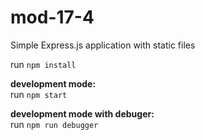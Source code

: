 # mod-17-4
Simple Express.js application with static files

run `npm install`  

**development mode:**  
run `npm start`  

**development mode with debuger:**  
run `npm run debugger`  
